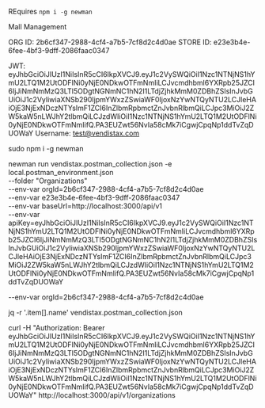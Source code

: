 REquires `npm i -g newman`

Mall Management

ORG ID: 2b6cf347-2988-4cf4-a7b5-7cf8d2c4d0ae
STORE ID: e23e3b4e-6fee-4bf3-9dff-2086faac0347

JWT: eyJhbGciOiJIUzI1NiIsInR5cCI6IkpXVCJ9.eyJ1c2VySWQiOiI1Nzc1NTNjNS1hYmU2LTQ1M2UtODFlNi0yNjE0NDkwOTFmNmIiLCJvcmdhbml6YXRpb25JZCI6IjJiNmNmMzQ3LTI5ODgtNGNmNC1hN2I1LTdjZjhkMmM0ZDBhZSIsInJvbGUiOiJ1c2VyIiwiaXNSb290IjpmYWxzZSwiaWF0IjoxNzYwNTQyNTU2LCJleHAiOjE3NjExNDczNTYsImF1ZCI6InZlbmRpbmctZnJvbnRlbmQiLCJpc3MiOiJ2ZW5kaW5nLWJhY2tlbmQiLCJzdWIiOiI1Nzc1NTNjNS1hYmU2LTQ1M2UtODFlNi0yNjE0NDkwOTFmNmIifQ.PA3EUZwt56NvIa58cMk7iCgwjCpqNp1ddTvZqDUOWaY
Username: test@vendistax.com


sudo npm i -g newman

newman run vendistax.postman_collection.json -e local.postman_environment.json \
  --folder "Organizations" \
  --env-var orgId=2b6cf347-2988-4cf4-a7b5-7cf8d2c4d0ae \
  --env-var e23e3b4e-6fee-4bf3-9dff-2086faac0347 \
  --env-var baseUrl=http://localhost:3000/api/v1 \
  --env-var apiKey=eyJhbGciOiJIUzI1NiIsInR5cCI6IkpXVCJ9.eyJ1c2VySWQiOiI1Nzc1NTNjNS1hYmU2LTQ1M2UtODFlNi0yNjE0NDkwOTFmNmIiLCJvcmdhbml6YXRpb25JZCI6IjJiNmNmMzQ3LTI5ODgtNGNmNC1hN2I1LTdjZjhkMmM0ZDBhZSIsInJvbGUiOiJ1c2VyIiwiaXNSb290IjpmYWxzZSwiaWF0IjoxNzYwNTQyNTU2LCJleHAiOjE3NjExNDczNTYsImF1ZCI6InZlbmRpbmctZnJvbnRlbmQiLCJpc3MiOiJ2ZW5kaW5nLWJhY2tlbmQiLCJzdWIiOiI1Nzc1NTNjNS1hYmU2LTQ1M2UtODFlNi0yNjE0NDkwOTFmNmIifQ.PA3EUZwt56NvIa58cMk7iCgwjCpqNp1ddTvZqDUOWaY
  

  --env-var orgId=2b6cf347-2988-4cf4-a7b5-7cf8d2c4d0ae


jq -r '.item[].name' vendistax.postman_collection.json


curl -H "Authorization: Bearer eyJhbGciOiJIUzI1NiIsInR5cCI6IkpXVCJ9.eyJ1c2VySWQiOiI1Nzc1NTNjNS1hYmU2LTQ1M2UtODFlNi0yNjE0NDkwOTFmNmIiLCJvcmdhbml6YXRpb25JZCI6IjJiNmNmMzQ3LTI5ODgtNGNmNC1hN2I1LTdjZjhkMmM0ZDBhZSIsInJvbGUiOiJ1c2VyIiwiaXNSb290IjpmYWxzZSwiaWF0IjoxNzYwNTQyNTU2LCJleHAiOjE3NjExNDczNTYsImF1ZCI6InZlbmRpbmctZnJvbnRlbmQiLCJpc3MiOiJ2ZW5kaW5nLWJhY2tlbmQiLCJzdWIiOiI1Nzc1NTNjNS1hYmU2LTQ1M2UtODFlNi0yNjE0NDkwOTFmNmIifQ.PA3EUZwt56NvIa58cMk7iCgwjCpqNp1ddTvZqDUOWaY" http://localhost:3000/api/v1/organizations

